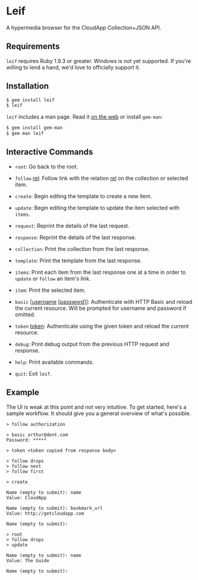 # Leif

A hypermedia browser for the CloudApp Collection+JSON API.

## Requirements

`leif` requires Ruby 1.9.3 or greater. Windows is not yet supported. If you're
willing to lend a hand, we'd love to officially support it.

## Installation

``` bash
$ gem install leif
$ leif
```

`leif` includes a man page. Read it [on the web][manpage] or install
`gem-man`:

``` bash
$ gem install gem-man
$ gem man leif
```

## Interactive Commands

  - `root`:
    Go back to the root.

  - `follow` <u>rel</u>:
    Follow link with the relation <u>rel</u> on the collection or selected item.

  - `create`:
    Begin editing the template to create a new item.

  - `update`:
    Begin editing the template to update the item selected with `items`.

  - `request`:
    Reprint the details of the last request.

  - `response`:
    Reprint the details of the last response.

  - `collection`:
    Print the collection from the last response.

  - `template`:
    Print the template from the last response.

  - `items`:
    Print each item from the last response one at a time in order to `update`
    or `follow` an item's link.

  - `item`:
    Print the selected item.

  - `basic` [<u>username</u> [<u>password</u>]]:
    Authenticate with HTTP Basic and reload the current resource. Will be
    prompted for username and password if omitted.

  - `token` <u>token</u>:
    Authenticate using the given token and reload the current resource.

  - `debug`:
    Print debug output from the previous HTTP request and response.

  - `help`:
    Print available commands.

  - `quit`:
    Exit `leif`.

## Example

The UI is weak at this point and not very intuitive. To get started, here's a
sample workflow. It should give you a general overview of what's possible.

    > follow authorization

    > basic arthur@dent.com
    Password: *****

    > token <token copied from response body>

    > follow drops
    > follow next
    > follow first

    > create

    Name (empty to submit): name
    Value: CloudApp

    Name (empty to submit): bookmark_url
    Value: http://getcloudapp.com

    Name (empty to submit):

    > root
    > follow drops
    > update

    Name (empty to submit): name
    Value: The Guide

    Name (empty to submit):


[manpage]: http://cloudapp.github.io/leif

